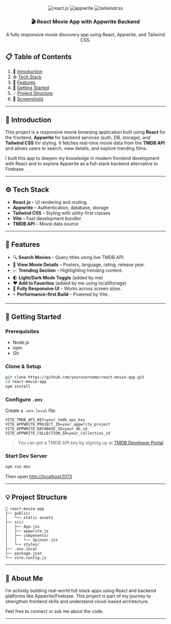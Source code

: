

<div align="center">
  <br />
<!--   <img src="public/readme/hero.png" alt="Project Banner" /> -->
  <br />

  <div>
    <img src="https://img.shields.io/badge/-React_JS-black?style=for-the-badge&logoColor=white&logo=react&color=61DAFB" alt="react.js" />
    <img src="https://img.shields.io/badge/-Appwrite-black?style=for-the-badge&logoColor=white&logo=appwrite&color=FD366E" alt="appwrite" />
    <img src="https://img.shields.io/badge/-Tailwind_CSS-black?style=for-the-badge&logoColor=white&logo=tailwindcss&color=06B6D4" alt="tailwindcss" />
  </div>

  <h3 align="center">🎬 React Movie App with Appwrite Backend</h3>

  <div align="center">
    A fully responsive movie discovery app using React, Appwrite, and Tailwind CSS.
  </div>
</div>



## 📋 Table of Contents

1. 🤖 [Introduction](#introduction)
2. ⚙️ [Tech Stack](#tech-stack)
3. 🔋 [Features](#features)
4. 🤸 [Getting Started](#getting-started)
5. 💡 [Project Structure](#structure)
6. 📸 [Screenshots](#screenshots)

---

## 🤖 Introduction

This project is a responsive movie browsing application built using **React** for the frontend, **Appwrite** for backend services (auth, DB, storage), and **Tailwind CSS** for styling. It fetches real-time movie data from the **TMDB API** and allows users to search, view details, and explore trending films.

I built this app to deepen my knowledge in modern frontend development with React and to explore Appwrite as a full-stack backend alternative to Firebase.

---

## ⚙️ Tech Stack

- **React.js** – UI rendering and routing
- **Appwrite** – Authentication, database, storage
- **Tailwind CSS** – Styling with utility-first classes
- **Vite** – Fast development bundler
- **TMDB API** – Movie data source

---

## 🔋 Features

- 🔍 **Search Movies** – Query titles using live TMDB API.
- 🎥 **View Movie Details** – Posters, language, rating, release year.
- 📈 **Trending Section** – Highlighting trending content.
- 🌓 **Light/Dark Mode Toggle** (added by me)
- ❤️ **Add to Favorites** (added by me using localStorage)
- 📱 **Fully Responsive UI** – Works across screen sizes.
- ⚡ **Performance-first Build** – Powered by Vite.

---

## 🤸 Getting Started

### Prerequisites

- Node.js
- npm
- Git

### Clone & Setup

```bash
git clone https://github.com/yourusername/react-movie-app.git
cd react-movie-app
npm install
````

### Configure `.env`

Create a `.env.local` file:

```env
VITE_TMDB_API_KEY=your_tmdb_api_key
VITE_APPWRITE_PROJECT_ID=your_appwrite_project
VITE_APPWRITE_DATABASE_ID=your_db_id
VITE_APPWRITE_COLLECTION_ID=your_collection_id
```

> You can get a TMDB API key by signing up at [TMDB Developer Portal](https://developer.themoviedb.org/reference/intro/getting-started)

### Start Dev Server

```bash
npm run dev
```

Then open [http://localhost:5173](http://localhost:5173)

---

## 💡 Project Structure

```
📁 react-movie-app
├── public/
│   └── static assets
├── src/
│   ├── App.jsx
│   ├── appwrite.js
│   ├── components/
│   │   └── Spinner.jsx
│   └── styles/
├── .env.local
├── package.json
└── vite.config.js
```






---

## 🙋 About Me

I’m actively building real-world full stack apps using React and backend platforms like Appwrite/Firebase. This project is part of my journey to strengthen frontend skills and understand cloud-based architecture.

Feel free to connect or ask me about the code.

---
